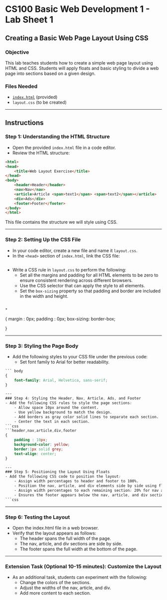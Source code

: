 # CS100 Basic Web Development 1 - Lab Sheet 1

## Creating a Basic Web Page Layout Using CSS

### Objective
This lab teaches students how to create a simple web page layout using HTML and CSS. Students will apply floats and basic styling to divide a web page into sections based on a given design.

### Files Needed
- [`index.html`](index.html) (provided)
- `layout.css` (to be created)

---

## Instructions

### Step 1: Understanding the HTML Structure
- Open the provided `index.html` file in a code editor.
- Review the HTML structure:

```html
<html>
<head>
    <title>Web Layout Exercise</title>
</head>
<body>
    <header>Header</header>
    <nav>Nav</nav>
    <article>Article <span>text1</span> <span>text2</span></article>
    <div>Ads</div>
    <footer>Footer</footer>
</body>
</html>
```

This file contains the structure we will style using CSS.

---

### Step 2: Setting Up the CSS File
- In your code editor, create a new file and name it `layout.css`.
- In the `<head>` section of `index.html`, link the CSS file:
```css
```

- Write a CSS rule in `layout.css` to perform the following:
   - Set all the margins and padding for all HTML elements to be zero to ensure consistent rendering across different browsers.
   - Use the CSS selector that can apply the style to all elements.
   - Set the `box-sizing` property so that padding and border are included in the width and height.
```css
```     
    *
{
    margin : 0px;
    padding : 0px;
    box-sizing: border-box;

}

---
### Step 3: Styling the Page Body
- Add the following styles to your CSS file under the previous code:
    - Set font family to Arial for better readability.
```css
``` body
{
    font-family: Arial, Helvetica, sans-serif;
}

---
### Step 4: Styling the Header, Nav, Article, Ads, and Footer
- Add the following CSS rules to style the page sections:
    - Allow space 10px around the content.
    - Use yellow background to match the design.
    - Add borders as gray color solid lines to separate each section.
    - Center the text in each section.
```css
```header,nav,article,div,footer
{
    padding : 10px;
    background-color: yellow;
    border:1px solid grey;
    text-align: center;
}

---
### Step 5: Positioning the Layout Using Floats
- Add the following CSS code to position the layout:
    - Assign width percentages to header and footer to 100%.
    - Position the nav, article, and div elements side by side using float.
    - Assign width percentages to each remaining section: 20% for nav and div, and 60% for article. Set a height of these elements to 200px for visualization purposes.
    - Ensures the footer appears below the nav, article, and div sections.
```css
```

---
### Step 6: Testing the Layout
- Open the index.html file in a web browser.
- Verify that the layout appears as follows:
    - The header spans the full width of the page.
    - The nav, article, and div sections are side by side.
    - The footer spans the full width at the bottom of the page.

---
### Extension Task (Optional 10-15 minutes): Customize the Layout
- As an additional task, students can experiment with the following:
    - Change the colors of the sections.
    - Adjust the widths of the nav, article, and div.
    - Add more content to each section.
